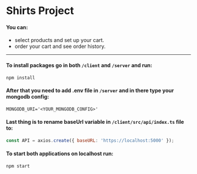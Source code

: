 # Shirts Project

#### You can:
- select products and set up your cart.
- order your cart and see order history.
---

#### To install packages go in both `/client` and `/server` and run:
```
npm install
```

#### After that you need to add .env file in `/server` and in there type your mongodb config:
```
MONGODB_URI='<YOUR_MONGODB_CONFIG>'
```

#### Last thing is to rename baseUrl variable in `/client/src/api/index.ts` file to:
```js
const API = axios.create({ baseURL: 'https://localhost:5000' });
```

#### To start both applications on localhost run:
```
npm start
```
